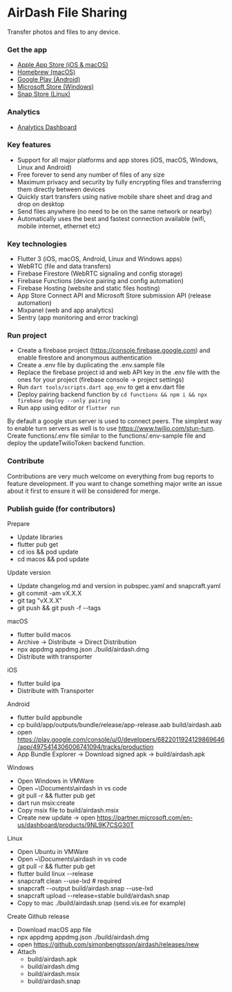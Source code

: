 # AirDash File Sharing

Transfer photos and files to any device.

### Get the app

- [Apple App Store (iOS & macOS)](https://apps.apple.com/se/app/airdash-file-sharing/id1596599922)
- [Homebrew (macOS)](https://formulae.brew.sh/cask/airdash)
- [Google Play (Android)](https://play.google.com/store/apps/details?id=io.flown.airdash)
- [Microsoft Store (Windows)](https://apps.microsoft.com/store/detail/airdash/9NL9K7CSG30T)
- [Snap Store (Linux)](https://snapcraft.io/airdash)

### Analytics

- [Analytics Dashboard](https://mixpanel.com/p/XKeBKcwzQ5HjuUxuxHv934)

### Key features

- Support for all major platforms and app stores (iOS, macOS, Windows, Linux and Android)
- Free forever to send any number of files of any size
- Maximum privacy and security by fully encrypting files and transferring them directly between devices
- Quickly start transfers using native mobile share sheet and drag and drop on desktop
- Send files anywhere (no need to be on the same network or nearby)
- Automatically uses the best and fastest connection available (wifi, mobile internet, ethernet etc)

### Key technologies

- Flutter 3 (iOS, macOS, Android, Linux and Windows apps)
- WebRTC (file and data transfers)
- Firebase Firestore (WebRTC signaling and config storage)
- Firebase Functions (device pairing and config automation)
- Firebase Hosting (website and static files hosting)
- App Store Connect API and Microsoft Store submission API (release automation)
- Mixpanel (web and app analytics)
- Sentry (app monitoring and error tracking)

### Run project

- Create a firebase project (https://console.firebase.google.com) and enable firestore and anonymous authentication
- Create a .env file by duplicating the .env.sample file
- Replace the firebase project id and web API key in the .env file with the ones for your project (firebase console -> project settings)
- Run `dart tools/scripts.dart app_env` to get a env.dart file
- Deploy pairing backend function by `cd functions && npm i && npx firebase deploy --only pairing`
- Run app using editor or `flutter run`

By default a google stun server is used to connect peers. The simplest way to enable turn servers as well is to use https://www.twilio.com/stun-turn. Create functions/.env file similar to the functions/.env-sample file and deploy the updateTwilioToken backend function.

### Contribute

Contributions are very much welcome on everything from bug reports to feature development. If you
want to change something major write an issue about it first to ensure it will be considered for
merge.

### Publish guide (for contributors)

Prepare

- Update libraries
- flutter pub get
- cd ios && pod update
- cd macos && pod update

Update version

- Update changelog.md and version in pubspec.yaml and snapcraft.yaml
- git commit -am vX.X.X
- git tag "vX.X.X"
- git push && git push -f --tags

macOS

- flutter build macos
- Archive -> Distribute -> Direct Distribution
- npx appdmg appdmg.json ./build/airdash.dmg
- Distribute with transporter

iOS

- flutter build ipa
- Distribute with Transporter

Android

- flutter build appbundle
- cp build/app/outputs/bundle/release/app-release.aab build/airdash.aab
- open https://play.google.com/console/u/0/developers/6822011924129869646/app/4975414306006741094/tracks/production
- App Bundle Explorer -> Download signed apk -> build/airdash.apk

Windows

- Open Windows in VMWare
- Open ~\Documents\airdash in vs code
- git pull -r && flutter pub get
- dart run msix:create
- Copy msix file to build/airdash.msix
- Create new update -> open https://partner.microsoft.com/en-us/dashboard/products/9NL9K7CSG30T

Linux

- Open Ubuntu in VMWare
- Open ~\Documents\airdash in vs code
- git pull -r && flutter pub get
- flutter build linux --release
- snapcraft clean --use-lxd # required
- snapcraft --output build/airdash.snap --use-lxd
- snapcraft upload --release=stable build/airdash.snap
- Copy to mac ./build/airdash.snap (send.vis.ee for example)

Create Github release

- Download macOS app file
- npx appdmg appdmg.json ./build/airdash.dmg
- open https://github.com/simonbengtsson/airdash/releases/new
- Attach
  - build/airdash.apk
  - build/airdash.dmg
  - build/airdash.msix
  - build/airdash.snap
